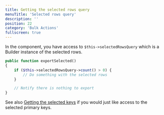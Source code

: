 ```yaml
---
title: Getting the selected rows query
menuTitle: 'Selected rows query'
description: ''
position: 22
category: 'Bulk Actions'
fullscreen: true
---
```


In the component, you have access to `$this->selectedRowsQuery` which is a Builder instance of the selected rows.

```php
public function exportSelected()
{
    if ($this->selectedRowsQuery->count() > 0) {
        // Do something with the selected rows
    }

    // Notify there is nothing to export
}
```

See also [Getting the selected keys](bulk-actions/Getting-the-selected-keys) if you would just like access to the selected primary keys.